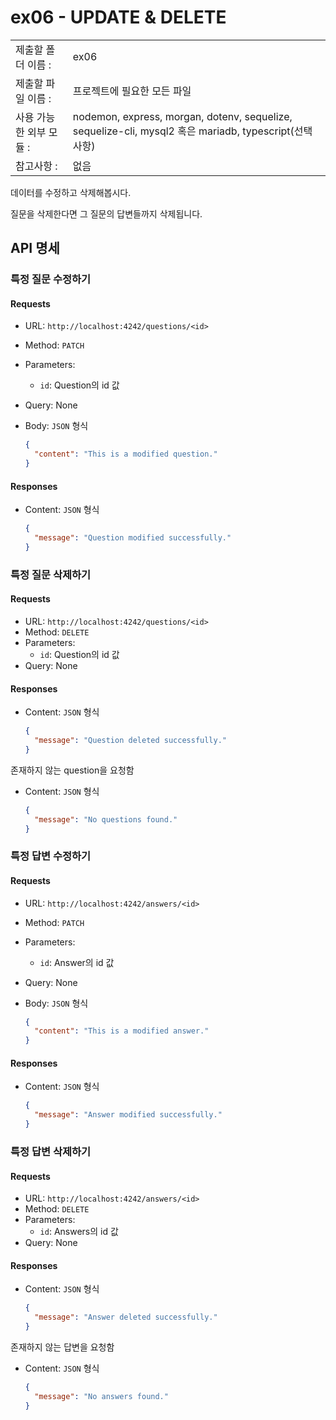 # ex06 - UPDATE & DELETE

|                         |                                                                                                        |
| :---------------------- | ------------------------------------------------------------------------------------------------------ |
| 제출할 폴더 이름 :      | ex06                                                                                                   |
| 제출할 파일 이름 :      | 프로젝트에 필요한 모든 파일                                                                            |
| 사용 가능한 외부 모듈 : | nodemon, express, morgan, dotenv, sequelize, sequelize-cli, mysql2 혹은 mariadb, typescript(선택 사항) |
| 참고사항 :              | 없음                                                                                                   |

데이터를 수정하고 삭제해봅시다.

질문을 삭제한다면 그 질문의 답변들까지 삭제됩니다.

## API 명세

### 특정 질문 수정하기

#### Requests

- URL: `http://localhost:4242/questions/<id>`
- Method: `PATCH`
- Parameters:
  - `id`: Question의 id 값
- Query: None
- Body: `JSON` 형식

  ```json
  {
    "content": "This is a modified question."
  }
  ```

#### Responses

- Content: `JSON` 형식

  ```json
  {
    "message": "Question modified successfully."
  }
  ```

### 특정 질문 삭제하기

#### Requests

- URL: `http://localhost:4242/questions/<id>`
- Method: `DELETE`
- Parameters:
  - `id`: Question의 id 값
- Query: None

#### Responses

- Content: `JSON` 형식

  ```json
  {
    "message": "Question deleted successfully."
  }
  ```

존재하지 않는 question을 요청함

- Content: `JSON` 형식

  ```json
  {
    "message": "No questions found."
  }
  ```

### 특정 답변 수정하기

#### Requests

- URL: `http://localhost:4242/answers/<id>`
- Method: `PATCH`
- Parameters:
  - `id`: Answer의 id 값
- Query: None
- Body: `JSON` 형식

  ```json
  {
    "content": "This is a modified answer."
  }
  ```

#### Responses

- Content: `JSON` 형식

  ```json
  {
    "message": "Answer modified successfully."
  }
  ```

### 특정 답변 삭제하기

#### Requests

- URL: `http://localhost:4242/answers/<id>`
- Method: `DELETE`
- Parameters:
  - `id`: Answers의 id 값
- Query: None

#### Responses

- Content: `JSON` 형식

  ```json
  {
    "message": "Answer deleted successfully."
  }
  ```

존재하지 않는 답변을 요청함

- Content: `JSON` 형식

  ```json
  {
    "message": "No answers found."
  }
  ```
